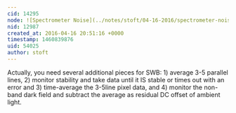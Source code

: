 ```yaml
---
cid: 14295
node: ![Spectrometer Noise](../notes/stoft/04-16-2016/spectrometer-noise)
nid: 12987
created_at: 2016-04-16 20:51:16 +0000
timestamp: 1460839876
uid: 54025
author: stoft
---
```


Actually, you need several additional pieces for SWB: 1) average 3-5 parallel lines, 2) monitor stability and take data until it IS stable or times out with an error and 3) time-average the 3-5line pixel data, and 4) monitor the non-band dark field and subtract the average as residual DC offset of ambient light.